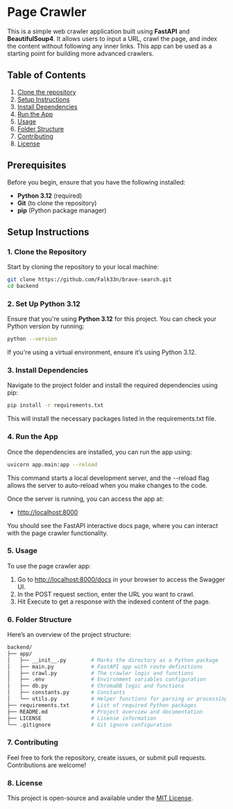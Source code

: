# Page Crawler

This is a simple web crawler application built using **FastAPI** and **BeautifulSoup4**. It allows users to input a URL, crawl the page, and index the content without following any inner links. This app can be used as a starting point for building more advanced crawlers.

## Table of Contents

1. [Clone the repository](#1-clone-the-repository)
2. [Setup Instructions](#2-set-up-python-312)
3. [Install Dependencies](#3-install-dependencies)
4. [Run the App](#4-run-the-app)
5. [Usage](#5-usage)
6. [Folder Structure](#6-folder-structure)
7. [Contributing](#7-contributing)
8. [License](#8-license)

## Prerequisites

Before you begin, ensure that you have the following installed:

- **Python 3.12** (required)
- **Git** (to clone the repository)
- **pip** (Python package manager)

## Setup Instructions

### 1. Clone the Repository

Start by cloning the repository to your local machine:

```bash
git clone https://github.com/Falk33n/brave-search.git
cd backend
```

### 2. Set Up Python 3.12

Ensure that you're using **Python 3.12** for this project. You can check your Python version by running:

```bash
python --version
```

If you're using a virtual environment, ensure it’s using Python 3.12.

### 3. Install Dependencies

Navigate to the project folder and install the required dependencies using pip:

```bash
pip install -r requirements.txt
```

This will install the necessary packages listed in the requirements.txt file.

### 4. Run the App

Once the dependencies are installed, you can run the app using:

```bash
uvicorn app.main:app --reload
```

This command starts a local development server, and the --reload flag allows the server to auto-reload when you make changes to the code.

Once the server is running, you can access the app at:

- [http://localhost:8000](http://localhost:8000)

You should see the FastAPI interactive docs page, where you can interact with the page crawler functionality.

### 5. Usage

To use the page crawler app:

1. Go to [http://localhost:8000/docs](http://localhost:8000/docs) in your browser to access the Swagger UI.
2. In the POST request section, enter the URL you want to crawl.
3. Hit Execute to get a response with the indexed content of the page.

### 6. Folder Structure

Here’s an overview of the project structure:

```bash
backend/
├── app/
│   ├── __init__.py        # Marks the directory as a Python package
│   ├── main.py            # FastAPI app with route definitions
│   ├── crawl.py           # The crawler logic and functions
│   ├── .env               # Environment variables configuration
│   ├── db.py              # ChromaDB logic and functions
│   ├── constants.py       # Constants
│   └── utils.py           # Helper functions for parsing or processing data (optional)
├── requirements.txt       # List of required Python packages
├── README.md              # Project overview and documentation
├── LICENSE                # License information
└── .gitignore             # Git ignore configuration
```

### 7. Contributing

Feel free to fork the repository, create issues, or submit pull requests. Contributions are welcome!

### 8. License

This project is open-source and available under the [MIT License](https://opensource.org/licenses/MIT).
